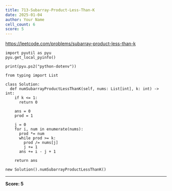 ```yaml
---
title: 713-Subarray-Product-Less-Than-K
date: 2025-01-04
author: Your Name
cell_count: 6
score: 5
---
```


https://leetcode.com/problems/subarray-product-less-than-k


```
import pyutil as pyu
pyu.get_local_pyinfo()
```


```
print(pyu.ps2("python-dotenv"))
```


```
from typing import List
```


```
class Solution:
  def numSubarrayProductLessThanK(self, nums: List[int], k: int) -> int:
    if k <= 1:
      return 0

    ans = 0
    prod = 1

    j = 0
    for i, num in enumerate(nums):
      prod *= num
      while prod >= k:
        prod /= nums[j]
        j += 1
      ans += i - j + 1

    return ans
```


```
new Solution().numSubarrayProductLessThanK()
```


---
**Score: 5**